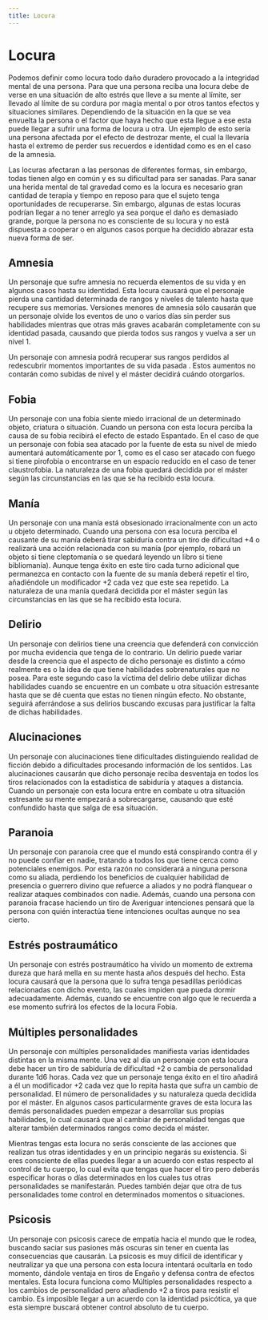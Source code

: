 ```yaml
---
title: Locura
---
```


# Locura

Podemos definir como locura todo daño duradero provocado a la integridad mental de una persona. Para que una persona reciba una locura debe de verse en una situación de alto estrés que lleve a su mente al límite, ser llevado al límite de su cordura por magia mental o por otros tantos efectos y situaciones similares. Dependiendo de la situación en la que se vea envuelta la persona o el factor que haya hecho que esta llegue a ese esta puede llegar a sufrir una forma de locura u otra. Un ejemplo de esto sería una persona afectada por el efecto de destrozar mente, el cual la llevaría hasta el extremo de perder sus recuerdos e identidad como es en el caso de la amnesia.

Las locuras afectaran a las personas de diferentes formas, sin embargo, todas tienen algo en común y es su dificultad para ser sanadas. Para sanar una herida mental de tal gravedad como es la locura es necesario gran cantidad de terapia y tiempo en reposo para que el sujeto tenga oportunidades de recuperarse. Sin embargo, algunas de estas locuras podrían llegar a no tener arreglo ya sea porque el daño es demasiado grande, porque la persona no es consciente de su locura y no está dispuesta a cooperar o en algunos casos porque ha decidido abrazar esta nueva forma de ser.

## Amnesia

Un personaje que sufre amnesia no recuerda elementos de su vida y en algunos casos hasta su identidad. Esta locura causará que el personaje pierda una cantidad determinada de rangos y niveles de talento hasta que recupere sus memorias. Versiones menores de amnesia sólo causarán que un personaje olvide los eventos de uno o varios días sin perder sus habilidades mientras que otras más graves acabarán completamente con su identidad pasada, causando que pierda todos sus rangos y vuelva a ser un nivel 1. 

Un personaje con amnesia podrá recuperar sus rangos perdidos al redescubrir momentos importantes de su vida pasada . Estos aumentos no contarán como subidas de nivel y el máster decidirá cuándo otorgarlos.

## Fobia

Un personaje con una fobia siente miedo irracional de un determinado objeto, criatura o situación. Cuando un persona con esta locura perciba la causa de su fobia recibirá el efecto de estado Espantado. En el caso de que un personaje con fobia sea atacado por la fuente de esta su nivel de miedo aumentará automáticamente por 1, como es el caso ser atacado con fuego si tiene pirofobia o encontrarse en un espacio reducido en el caso de tener claustrofobia. La naturaleza de una fobia quedará decidida por el máster según las circunstancias en las que se ha recibido esta locura. 

## Manía

Un personaje con una manía está obsesionado irracionalmente con un acto u objeto determinado. Cuando una persona con esa locura perciba el causante de su manía deberá tirar sabiduría contra un tiro de dificultad +4 o realizará una acción relacionada con su manía (por ejemplo, robará un objeto si tiene cleptomanía o se quedará leyendo un libro si tiene bibliomanía). Aunque tenga éxito en este tiro cada turno adicional que permanezca en contacto con la fuente de su manía deberá repetir el tiro, añadiéndole un modificador +2 cada vez que este sea repetido. La naturaleza de una manía quedará decidida por el máster según las circunstancias en las que se ha recibido esta locura. 

## Delirio

Un personaje con delirios tiene una creencia que defenderá con convicción por mucha evidencia que tenga de lo contrario. Un delirio puede variar desde la creencia que el aspecto de dicho personaje es distinto a cómo realmente es o la idea de que tiene habilidades sobrenaturales que no posea. Para este segundo caso la víctima del delirio debe utilizar dichas habilidades cuando se encuentre en un combate u otra situación estresante hasta que se dé cuenta que estas no tienen ningún efecto. No obstante, seguirá aferrándose a sus delirios buscando excusas para justificar la falta de dichas habilidades.

## Alucinaciones

Un personaje con alucinaciones tiene dificultades distinguiendo realidad de ficción debido a dificultades procesando información de los sentidos. Las alucinaciones causarán que dicho personaje reciba desventaja en todos los tiros relacionados con la estadística de sabiduría y ataques a distancia. Cuando un personaje con esta locura entre en combate u otra situación estresante su mente empezará a sobrecargarse, causando que esté confundido hasta que salga de esa situación. 

## Paranoia

Un personaje con paranoia cree que el mundo está conspirando contra él y no puede confiar en nadie, tratando a todos los que tiene cerca como potenciales enemigos. Por esta razón no considerará a ninguna persona como su aliada, perdiendo los beneficios de cualquier habilidad de presencia o guerrero divino que refuerce a aliados y no podrá flanquear o realizar ataques combinados con nadie. Además, cuando una persona con paranoia fracase haciendo un tiro de Averiguar intenciones pensará que la persona con quién interactúa tiene intenciones ocultas aunque no sea cierto. 

## Estrés postraumático

Un personaje con estrés postraumático ha vivido un momento de extrema dureza que hará mella en su mente hasta años después del hecho. Esta locura causará que la persona que lo sufra tenga pesadillas periódicas relacionadas con dicho evento, las cuales impiden que pueda dormir adecuadamente. Además, cuando se encuentre con algo que le recuerda a ese momento sufrirá los efectos de la locura Fobia. 

## Múltiples personalidades

Un personaje con múltiples personalidades manifiesta varias identidades distintas en la misma mente. Una vez al día un personaje con esta locura debe hacer un tiro de sabiduría de dificultad +2 o cambia de personalidad durante 1d6 horas. Cada vez que un personaje tenga éxito en el tiro añadirá a él un modificador +2 cada vez que lo repita hasta que sufra un cambio de personalidad. El número de personalidades y su naturaleza queda decidida por el máster. En algunos casos particularmente graves de esta locura las demás personalidades pueden empezar a desarrollar sus propias habilidades, lo cual causará que al cambiar de personalidad tengas que alterar también determinados rangos como decida el máster. 

Mientras tengas esta locura no serás consciente de las acciones que realizan tus otras identidades y en un principio negarás su existencia. Si eres consciente de ellas puedes llegar a un acuerdo con estas respecto al control de tu cuerpo, lo cual evita que tengas que hacer el tiro pero deberás especificar horas o días determinados en los cuales tus otras personalidades se manifestarán. Puedes también dejar que otra de tus personalidades tome control en determinados momentos o situaciones.

## Psicosis

Un personaje con psicosis carece de empatía hacia el mundo que le rodea, buscando saciar sus pasiones más oscuras sin tener en cuenta las consecuencias que causarán. La psicosis es muy difícil de identificar y neutralizar ya que una persona con esta locura intentará ocultarla en todo momento, dándole ventaja en tiros de Engaño y defensa contra de efectos mentales. Esta locura funciona como Múltiples personalidades respecto a los cambios de personalidad pero añadiendo +2 a tiros para resistir el cambio. Es imposible llegar a un acuerdo con la identidad psicótica, ya que esta siempre buscará obtener control absoluto de tu cuerpo.